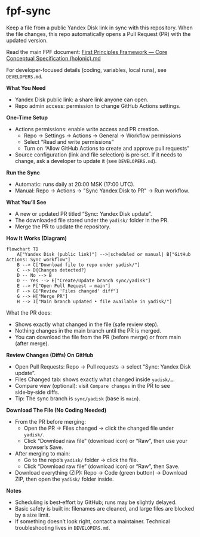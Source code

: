# fpf-sync

Keep a file from a public Yandex Disk link in sync with this repository. When the file changes, this repo automatically opens a Pull Request (PR) with the updated version.

Read the main FPF document: [First Principles Framework — Core Conceptual Specification (holonic).md](<yadisk/First%20Principles%20Framework%20%E2%80%94%20Core%20Conceptual%20Specification%20(holonic).md>)

For developer-focused details (coding, variables, local runs), see `DEVELOPERS.md`.

**What You Need**

- Yandex Disk public link: a share link anyone can open.
- Repo admin access: permission to change GitHub Actions settings.

**One-Time Setup**

- Actions permissions: enable write access and PR creation.
  - Repo → Settings → Actions → General → Workflow permissions
  - Select “Read and write permissions”
  - Turn on “Allow GitHub Actions to create and approve pull requests”
- Source configuration (link and file selection) is pre‑set. If it needs to change, ask a developer to update it (see `DEVELOPERS.md`).

**Run the Sync**

- Automatic: runs daily at 20:00 MSK (17:00 UTC).
- Manual: Repo → Actions → "Sync Yandex Disk to PR" → Run workflow.

**What You’ll See**

- A new or updated PR titled “Sync: Yandex Disk update”.
- The downloaded file stored under the `yadisk/` folder in the PR.
- Merge the PR to update the repository.

**How It Works (Diagram)**

```mermaid
flowchart TD
    A["Yandex Disk (public link)"] -->|scheduled or manual| B["GitHub Actions: Sync workflow"]
    B --> C["Download file to repo under yadisk/"]
    C --> D{Changes detected?}
    D -- No --> B
    D -- Yes --> E["Create/Update branch sync/yadisk"]
    E --> F["Open Pull Request → main"]
    F --> G["Review 'Files changed' diff"]
    G --> H["Merge PR"]
    H --> I["Main branch updated • file available in yadisk/"]
```

What the PR does:

- Shows exactly what changed in the file (safe review step).
- Nothing changes in the main branch until the PR is merged.
- You can download the file from the PR (before merge) or from main (after merge).

**Review Changes (Diffs) On GitHub**

- Open Pull Requests: Repo → Pull requests → select “Sync: Yandex Disk update”.
- Files Changed tab: shows exactly what changed inside `yadisk/…`.
- Compare view (optional): visit `Compare changes` in the PR to see side‑by‑side diffs.
- Tip: The sync branch is `sync/yadisk` (base is `main`).

**Download The File (No Coding Needed)**

- From the PR before merging:
  - Open the PR → Files changed → click the changed file under `yadisk/`.
  - Click “Download raw file” (download icon) or “Raw”, then use your browser’s Save.
- After merging to main:
  - Go to the repo’s `yadisk/` folder → click the file.
  - Click “Download raw file” (download icon) or “Raw”, then Save.
- Download everything (ZIP): Repo → Code (green button) → Download ZIP, then open the `yadisk/` folder inside.

**Notes**

- Scheduling is best‑effort by GitHub; runs may be slightly delayed.
- Basic safety is built in: filenames are cleaned, and large files are blocked by a size limit.
- If something doesn’t look right, contact a maintainer. Technical troubleshooting lives in `DEVELOPERS.md`.
